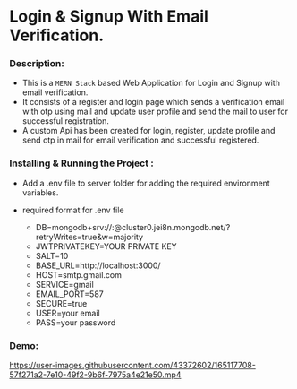 # Login & Signup With Email Verification.

### Description:

- This is a `MERN Stack` based Web Application for Login and Signup with email verification.
- It consists of a register and login page which sends a verification email with otp using mail and update user profile and send the mail to user for successful registration.
- A custom Api has been created for login, register, update profile and send otp in mail for email verification and successful registered. 

### Installing & Running the Project :
- Add a .env file to server folder for adding the required environment variables.
- required format for .env file

   - DB=mongodb+srv://<yourdatabasename>:<password>@cluster0.jei8n.mongodb.net/<clustername>?retryWrites=true&w=majority
   - JWTPRIVATEKEY=YOUR PRIVATE KEY
   - SALT=10
   - BASE_URL=http://localhost:3000/
   - HOST=smtp.gmail.com
   - SERVICE=gmail
   - EMAIL_PORT=587
   - SECURE=true
   - USER=your email
   - PASS=your password


### Demo:


https://user-images.githubusercontent.com/43372602/165117708-57f271a2-7e10-49f2-9b6f-7975a4e21e50.mp4

